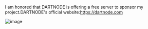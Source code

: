 I am honored that DARTNODE is offering a free server to sponsor my project.DARTNODE's official website:https://dartnode.com

![image](https://github.com/gtnttot/ndsd/assets/142894633/bda45b56-490a-4964-a782-6e0e70783d36)
